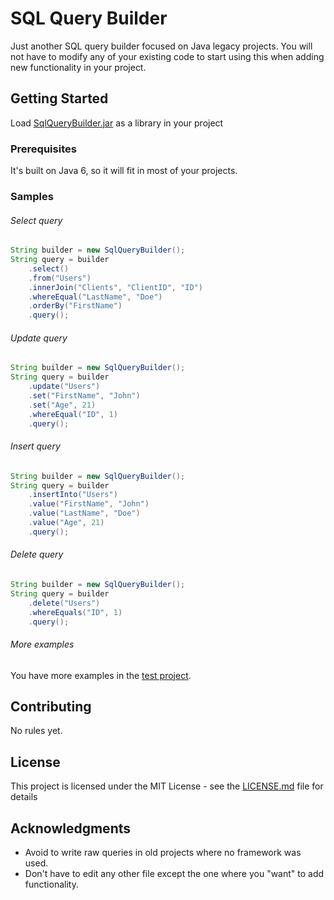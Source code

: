 # SQL Query Builder

Just another SQL query builder focused on Java legacy projects. 
You will not have to modify any of your existing code to start using this when adding new functionality in your project.

## Getting Started

Load [SqlQueryBuilder.jar](SqlQueryBuilder.jar) as a library in your project

### Prerequisites

It's built on Java 6, so it will fit in most of your projects.

### Samples

###### Select query
```java
String builder = new SqlQueryBuilder();
String query = builder
    .select()
    .from("Users")
    .innerJoin("Clients", "ClientID", "ID")
    .whereEqual("LastName", "Doe")
    .orderBy("FirstName")
    .query();
```

###### Update query
```java
String builder = new SqlQueryBuilder();
String query = builder
    .update("Users")
    .set("FirstName", "John")
    .set("Age", 21)
    .whereEqual("ID", 1)
    .query();
```

###### Insert query
```java
String builder = new SqlQueryBuilder();
String query = builder
    .insertInto("Users")
    .value("FirstName", "John")
    .value("LastName", "Doe")
    .value("Age", 21)
    .query();
```

###### Delete query
```java
String builder = new SqlQueryBuilder();
String query = builder
    .delete("Users")
    .whereEquals("ID", 1)
    .query();
```

###### More examples
You have more examples in the [test project](SqlQueryBuilderTest).


## Contributing

No rules yet.

## License

This project is licensed under the MIT License - see the [LICENSE.md](LICENSE.md) file for details

## Acknowledgments

* Avoid to write raw queries in old projects where no framework was used.
* Don't have to edit any other file except the one where you "want" to add functionality.

